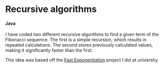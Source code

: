# Recursive algorithms
#### Java
I have coded two different recursive algorithms to find a given term of the Fibonacci sequence. 
The first is a simple recursion, which results in repeated calculations.
The second stores previously calculated values, making it significantly faster than the first.

This idea was based off the [Fast Exponentiation](https://www.github.com/mrbrianevans/fast-exponentiation "Github repo for Fast Exponentiation") project I did at universtiy.

